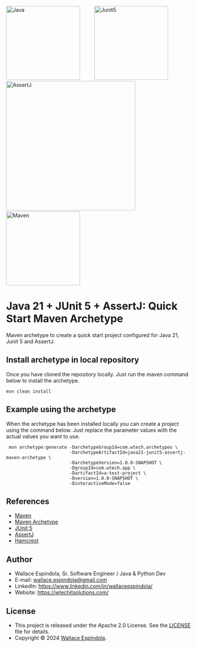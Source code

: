 <p>
    <img src="https://cdn.icon-icons.com/icons2/2699/PNG/512/java_logo_icon_168609.png" alt="Java" width="200"/>
    &nbsp&nbsp&nbsp&nbsp&nbsp&nbsp&nbsp&nbsp
    <img src="https://upload.wikimedia.org/wikipedia/commons/5/59/JUnit_5_Banner.png" alt="Junit5" width="200"/>
    &nbsp&nbsp&nbsp&nbsp&nbsp&nbsp&nbsp&nbsp
    <img src="https://assertj.github.io/doc/images/assertj-db_icon.png" alt="AssertJ" width="350"/>
    &nbsp&nbsp&nbsp
    <img src="https://upload.wikimedia.org/wikipedia/commons/thumb/5/52/Apache_Maven_logo.svg/2560px-Apache_Maven_logo.svg.png" alt="Maven" width="200"/>
</p>

# Java 21 + JUnit 5 + AssertJ: Quick Start Maven Archetype

Maven archetype to create a quick start project configured for Java 21, Junit 5 and AssertJ.

## Install archetype in local repository

Once you have cloned the repository locally. Just run the maven command below to install the archetype.

``` shell
mvn clean install
```

## Example using the archetype

When the archetype has been installed locally you can create a project using the command below. Just replace the parameter values with the actual values you want to use.

``` shell
 mvn archetype:generate -DarchetypeGroupId=com.wtech.archetypes \
                        -DarchetypeArtifactId=java21-junit5-assertj-maven-archetype \
                        -DarchetypeVersion=1.0.0-SNAPSHOT \
                        -DgroupId=com.wtech.app \
                        -DartifactId=a-test-project \
                        -Dversion=1.0.0-SNAPSHOT \
                        -DinteractiveMode=false
```

## References

* [Maven](https://maven.apache.org)
* [Maven Archetype](https://maven.apache.org/guides/introduction/introduction-to-archetypes.html)
* [JUnit 5](https://junit.org/junit5/)
* [AssertJ](https://assertj.github.io/doc/)
* [Hamcrest](http://hamcrest.org/JavaHamcrest/)

## Author

* Wallace Espindola, Sr. Software Engineer / Java & Python Dev
* E-mail: wallace.espindola@gmail.com
* LinkedIn: https://www.linkedin.com/in/wallaceespindola/
* Website: https://wtechitsolutions.com/

## License

* This project is released under the Apache 2.0 License. See the [LICENSE](https://github.com/wallaceespindola/java21-junit5-assertj-maven-archetype/blob/master/LICENSE) file for details.
* Copyright © 2024 [Wallace Espindola](https://github.com/wallaceespindola/).

